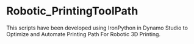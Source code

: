 # Robotic_PrintingToolPath
This scripts have been developed using IronPython in Dynamo Studio to Optimize and Automate Printing Path For Robotic 3D Printing.
